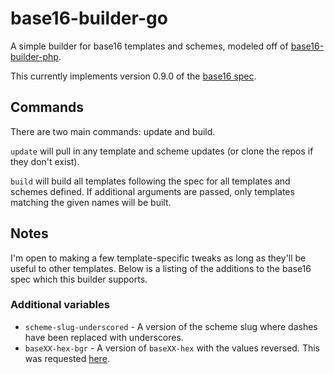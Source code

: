 # base16-builder-go

A simple builder for base16 templates and schemes, modeled off of
[base16-builder-php](https://github.com/chriskempson/base16-builder-php).

This currently implements version 0.9.0 of the [base16
spec](https://github.com/chriskempson/base16).

## Commands

There are two main commands: update and build.

`update` will pull in any template and scheme updates (or clone the repos if
they don't exist).

`build` will build all templates following the spec for all templates and
schemes defined. If additional arguments are passed, only templates matching the
given names will be built.

## Notes

I'm open to making a few template-specific tweaks as long as they'll be useful
to other templates. Below is a listing of the additions to the base16 spec which
this builder supports.

### Additional variables

* `scheme-slug-underscored` - A version of the scheme slug where dashes have
  been replaced with underscores.
* `baseXX-hex-bgr` - A version of `baseXX-hex` with the values reversed. This
  was requested [here](https://github.com/chriskempson/base16/issues/116).
